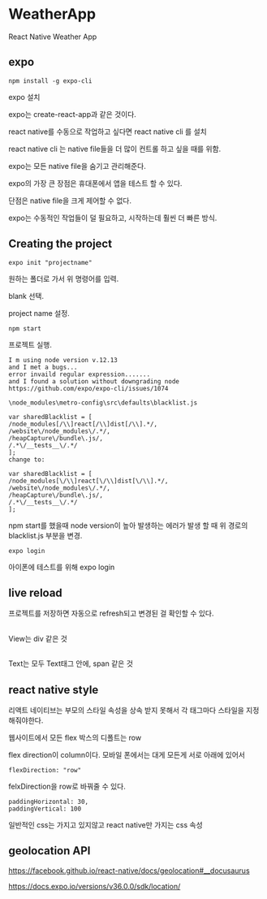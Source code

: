 # WeatherApp

React Native Weather App

## expo

    npm install -g expo-cli

expo 설치

expo는 create-react-app과 같은 것이다.

react native를 수동으로 작업하고 싶다면 react native cli 를 설치

react native cli 는 native file들을 더 많이 컨트롤 하고 싶을 때를 위함.

expo는 모든 native file을 숨기고 관리해준다.

expo의 가장 큰 장점은 휴대폰에서 앱을 테스트 할 수 있다.

단점은 native file을 크게 제어할 수 없다.

expo는 수동적인 작업들이 덜 필요하고, 시작하는데 훨씬 더 빠른 방식.

## Creating the project

    expo init "projectname"

원하는 폴더로 가서 위 명령어를 입력.

blank 선택.

project name 설정.

    npm start

프로젝트 실행.

    I m using node version v.12.13
    and I met a bugs...
    error invaild regular expression.......
    and I found a solution without downgrading node
    https://github.com/expo/expo-cli/issues/1074

    \node_modules\metro-config\src\defaults\blacklist.js

    var sharedBlacklist = [
    /node_modules[/\\]react[/\\]dist[/\\].*/,
    /website\/node_modules\/.*/,
    /heapCapture\/bundle\.js/,
    /.*\/__tests__\/.*/
    ];
    change to:

    var sharedBlacklist = [
    /node_modules[\/\\]react[\/\\]dist[\/\\].*/,
    /website\/node_modules\/.*/,
    /heapCapture\/bundle\.js/,
    /.*\/__tests__\/.*/
    ];

npm start를 했을때 node version이 높아 발생하는 에러가 발생 할 때 위 경로의 blacklist.js 부분을 변경.

    expo login

아이폰에 테스트를 위해 expo login

## live reload

프로젝트를 저장하면 자동으로 refresh되고 변경된 걸 확인할 수 있다.

## <View>

View는 div 같은 것

## <Text>

Text는 모두 Text태그 안에, span 같은 것

## react native style

리액트 네이티브는 부모의 스타일 속성을 상속 받지 못해서 각 태그마다 스타일을 지정해줘야한다.

웹사이트에서 모든 flex 박스의 디폴트는 row

flex direction이 column이다. 모바일 폰에서는 대게 모든게 서로 아래에 있어서

    flexDirection: "row"

felxDirection을 row로 바꿔줄 수 있다.

    paddingHorizontal: 30,
    paddingVertical: 100

일반적인 css는 가지고 있지않고 react native만 가지는 css 속성

## geolocation API

https://facebook.github.io/react-native/docs/geolocation#__docusaurus

https://docs.expo.io/versions/v36.0.0/sdk/location/
